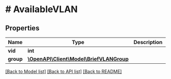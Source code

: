 # # AvailableVLAN

## Properties

Name | Type | Description | Notes
------------ | ------------- | ------------- | -------------
**vid** | **int** |  | [readonly]
**group** | [**\OpenAPI\Client\Model\BriefVLANGroup**](BriefVLANGroup.md) |  | [readonly]

[[Back to Model list]](../../README.md#models) [[Back to API list]](../../README.md#endpoints) [[Back to README]](../../README.md)
